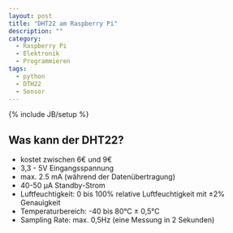 ```yaml
---
layout: post
title: "DHT22 am Raspberry Pi"
description: ""
category: 
  - Raspberry Pi
  - Elektronik
  - Programmieren
tags:
  - python
  - DTH22
  - Sensor
---
```

{% include JB/setup %}

## Was kann der DHT22? ##
 - kostet zwischen 6€ und 9€
 - 3,3 - 5V Eingangsspannung
 - max. 2.5 mA (während der Datenübertragung)
 - 40-50 µA Standby-Strom
 - Luftfeuchtigkeit: 0 bis 100% relative Luftfeuchtigkeit mit ±2% Genauigkeit
 - Temperaturbereich: -40 bis 80°C ± 0,5°C
 - Sampling Rate: max. 0,5Hz (eine Messung in 2 Sekunden)
